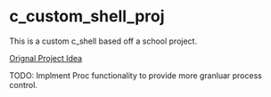 # c_custom_shell_proj

This is a custom c_shell based off a school project.

[Orignal Project Idea](http://cs241.cs.illinois.edu/assignments/shell.html)

TODO: Implment Proc functionality to provide more granluar process control. 

